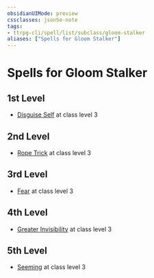 ```yaml
---
obsidianUIMode: preview
cssclasses: json5e-note
tags:
- ttrpg-cli/spell/list/subclass/gloom-stalker
aliases: ["Spells for Gloom Stalker"]
---
```

# Spells for Gloom Stalker

## 1st Level

- [Disguise Self](2-Mechanics/CLI/spells/disguise-self-xphb.md "XPHB") at class level 3

## 2nd Level

- [Rope Trick](2-Mechanics/CLI/spells/rope-trick-xphb.md "XPHB") at class level 3

## 3rd Level

- [Fear](2-Mechanics/CLI/spells/fear-xphb.md "XPHB") at class level 3

## 4th Level

- [Greater Invisibility](2-Mechanics/CLI/spells/greater-invisibility-xphb.md "XPHB") at class level 3

## 5th Level

- [Seeming](2-Mechanics/CLI/spells/seeming-xphb.md "XPHB") at class level 3